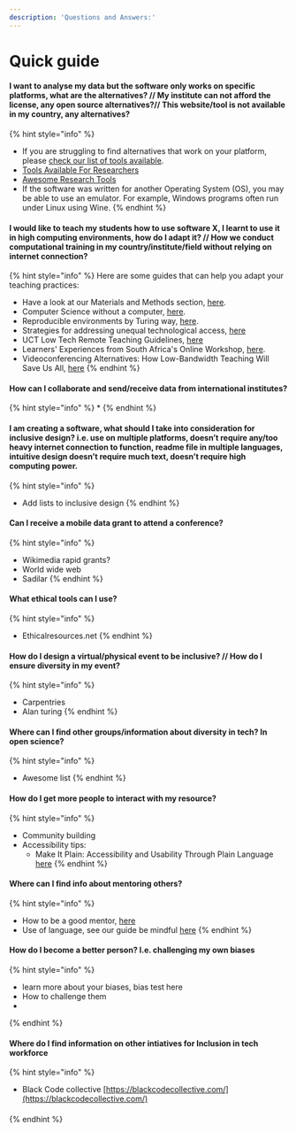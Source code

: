 ```yaml
---
description: 'Questions and Answers:'
---
```


# Quick guide

#### I want to analyse my data but the software only works on specific platforms, what are the alternatives? // My institute can not afford the license, any open source alternatives?// This website/tool is not available in my country, any alternatives? 

{% hint style="info" %}
* If you are struggling to find alternatives that work on your platform, please [check our list of tools available](https://selgebali.gitbook.io/opencider/advice-and-tools/checklists-and-info/tools-and-computational-infrastructure).
* [Tools Available For Researchers](https://www.rd-alliance.org/group/preservation-tools-techniques-and-policies/wiki/tools-available-researchers-0)
* [Awesome Research Tools](https://github.com/emptymalei/awesome-research)
* If the software was written for another Operating System \(OS\), you may be able to use an emulator. For example, Windows programs often run under Linux using Wine.
{% endhint %}

#### I would like to teach my students how to use software X, I learnt to use it in high computing environments, how do I adapt it? // How we conduct computational training in my country/institute/field without relying on internet connection? 

{% hint style="info" %}
Here are some guides that can help you adapt your teaching practices:

* Have a look at our Materials and Methods section, [here](https://selgebali.gitbook.io/opencider/advice-and-tools/checklists-and-info/materials-and-methods).
* Computer Science without a computer, [here](https://csunplugged.org/en/).
* Reproducible environments by Turing way, [here](https://deploy-preview-1008--the-turing-way.netlify.app/reproducible_environments/reproducible_environments.html).
* Strategies for addressing unequal technological access, [here](http://bit.ly/techaccessguide)
* UCT Low Tech Remote Teaching Guidelines, [here](https://docs.google.com/document/d/1zPN7XUitOCw75FW6UeqrYAcWl41UqgKoZ_HRoYTKFZI/edit) 
* Learners' Experiences from South Africa's Online Workshop, [here](https://carpentries.org/blog/2020/05/south-africa-online-workshop/).
* Videoconferencing Alternatives: How Low-Bandwidth Teaching Will Save Us All, [here](https://www.iddblog.org/videoconferencing-alternatives-how-low-bandwidth-teaching-will-save-us-all/) 
{% endhint %}

#### How can I collaborate and send/receive data from international institutes? 

{% hint style="info" %}
* 
{% endhint %}

#### I am creating a software, what should I take into consideration for inclusive design? i.e. use on multiple platforms, doesn’t require any/too heavy internet connection to function, readme file in multiple languages, intuitive design doesn’t require much text, doesn’t require high computing power.

{% hint style="info" %}
* Add lists to inclusive design
{% endhint %}

#### Can I receive a mobile data grant to attend a conference?

{% hint style="info" %}
* Wikimedia rapid grants?
* World wide web
* Sadilar 
{% endhint %}

#### What ethical tools can I use?

{% hint style="info" %}
* Ethicalresources.net 
{% endhint %}

#### How do I design a virtual/physical event to be inclusive? // How do I ensure diversity in my event?

{% hint style="info" %}
* Carpentries
* Alan turing
{% endhint %}

#### Where can I find other groups/information about diversity in tech? In open science?

{% hint style="info" %}
* Awesome list
{% endhint %}

#### How do I get more people to interact with my resource?

{% hint style="info" %}
* Community building 
* Accessibility tips:
  * Make It Plain: Accessibility and Usability Through Plain Language [here](https://www.slideshare.net/AccessForAll/make-it-plain-accessbility-and-usability-through-plain-language)
{% endhint %}

#### Where can I find info about mentoring others?

{% hint style="info" %}
* How to be a good mentor, [here](https://google.github.io/gsocguides/mentor/what-makes-a-good-mentor%20)
* Use of language, see our guide be mindful [here](https://selgebali.gitbook.io/opencider/advice-and-tools/checklists-and-info/behaviour-and-conduct)
{% endhint %}

#### How do I become a better person? I.e. challenging my own biases 

{% hint style="info" %}
* learn more about your biases, bias test here
* How to challenge them
* 
{% endhint %}

#### Where do I find information on other intiatives for Inclusion in tech workforce

{% hint style="info" %}
* Black Code collective [https://blackcodecollective.com/](https://blackcodecollective.com/) 

#### 
{% endhint %}



